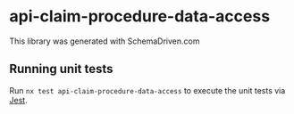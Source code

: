 
# api-claim-procedure-data-access

This library was generated with SchemaDriven.com

## Running unit tests

Run `nx test api-claim-procedure-data-access` to execute the unit tests via [Jest](https://jestjs.io).

